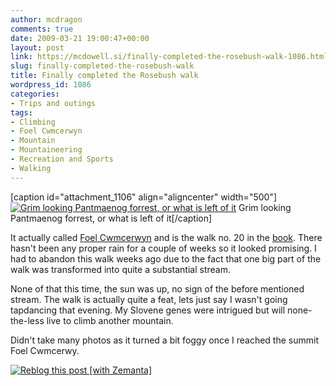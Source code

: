```yaml
---
author: mcdragon
comments: true
date: 2009-03-21 19:00:47+00:00
layout: post
link: https://mcdowell.si/finally-completed-the-rosebush-walk-1086.html
slug: finally-completed-the-rosebush-walk
title: Finally completed the Rosebush walk
wordpress_id: 1086
categories:
- Trips and outings
tags:
- Climbing
- Foel Cwmcerwyn
- Mountain
- Mountaineering
- Recreation and Sports
- Walking
---
```


[caption id="attachment_1106" align="aligncenter" width="500"][![Grim looking Pantmaenog forrest, or what is left of it](https://dwlcvfkt1l4wn.cloudfront.net/2009/03/pantmaenog_forrest1-1.jpg)](https://mcdowell.si/about/gallery?album=Rosebush) Grim looking Pantmaenog forrest, or what is left of it[/caption]

It actually called [Foel Cwmcerwyn](http://en.wikipedia.org/wiki/Foel_Cwmcerwyn) and is the walk no. 20 in the [book](http://www.amazon.co.uk/Walking-Pembrokeshire-Circular-National-Cicerone/dp/1852844310). There hasn't been any proper rain for a couple of weeks so it looked promising. I had to abandon this walk weeks ago due to the fact that one big part of the walk was transformed into quite a substantial stream.

None of that this time, the sun was up, no sign of the before mentioned stream. The walk is actually quite a feat, lets just say I wasn't going tapdancing that evening. My Slovene genes were intrigued but will none-the-less live to climb another mountain.

Didn't take many photos as it turned a bit foggy once I reached the summit Foel Cwmcerwy.


[![Reblog this post [with Zemanta]](http://img.zemanta.com/reblog_e.png?x-id=3f9f3479-d395-4799-b517-e6025ac45b21)](http://reblog.zemanta.com/zemified/3f9f3479-d395-4799-b517-e6025ac45b21/)
